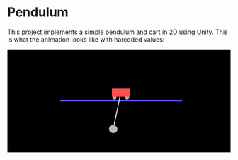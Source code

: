 # Pendulum
This project implements a simple pendulum and cart in 2D using Unity. 
This is what the animation looks like with harcoded values:

![](project-soen385.gif)
